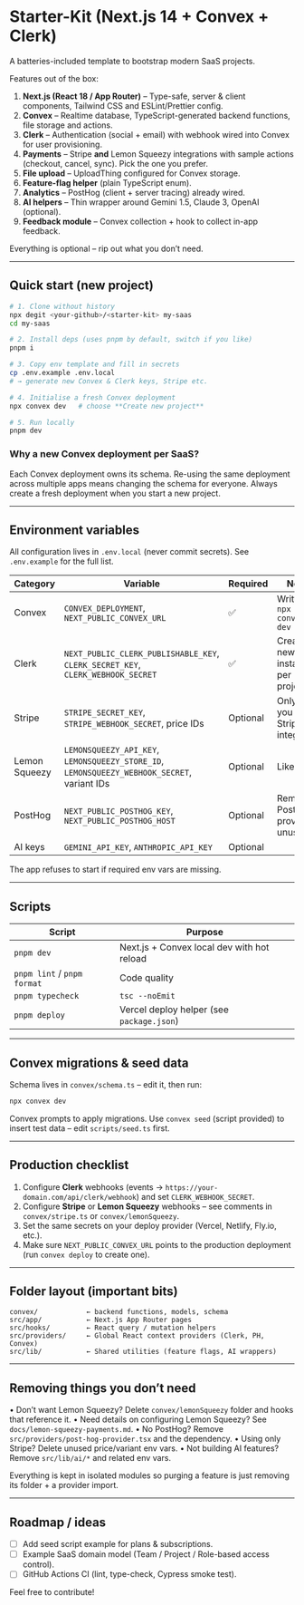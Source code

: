 # Starter-Kit (Next.js 14 + Convex + Clerk)

A batteries-included template to bootstrap modern SaaS projects.

Features out of the box:

1. **Next.js (React 18 / App Router)** – Type-safe, server & client components, Tailwind CSS and ESLint/Prettier config.
2. **Convex** – Realtime database, TypeScript-generated backend functions, file storage and actions.
3. **Clerk** – Authentication (social + email) with webhook wired into Convex for user provisioning.
4. **Payments** – Stripe **and** Lemon Squeezy integrations with sample actions (checkout, cancel, sync).  Pick the one you prefer.
5. **File upload** – UploadThing configured for Convex storage.
6. **Feature-flag helper** (plain TypeScript enum).
7. **Analytics** – PostHog (client + server tracing) already wired.
8. **AI helpers** – Thin wrapper around Gemini 1.5, Claude 3, OpenAI (optional).
9. **Feedback module** – Convex collection + hook to collect in-app feedback.

Everything is optional – rip out what you don’t need.

---

## Quick start (new project)

```bash
# 1. Clone without history
npx degit <your-github>/<starter-kit> my-saas
cd my-saas

# 2. Install deps (uses pnpm by default, switch if you like)
pnpm i

# 3. Copy env template and fill in secrets
cp .env.example .env.local
# → generate new Convex & Clerk keys, Stripe etc.

# 4. Initialise a fresh Convex deployment
npx convex dev   # choose **Create new project**

# 5. Run locally
pnpm dev
```

### Why a new Convex deployment per SaaS?
Each Convex deployment owns its schema.  Re-using the same deployment across multiple apps means changing the schema for everyone.  Always create a fresh deployment when you start a new project.

---

## Environment variables
All configuration lives in `.env.local` (never commit secrets).  See `.env.example` for the full list.

| Category | Variable | Required | Notes |
| -------- | -------- | -------- | ----- |
| Convex   | `CONVEX_DEPLOYMENT`, `NEXT_PUBLIC_CONVEX_URL` | ✅ | Written by `npx convex dev` |
| Clerk    | `NEXT_PUBLIC_CLERK_PUBLISHABLE_KEY`, `CLERK_SECRET_KEY`, `CLERK_WEBHOOK_SECRET` | ✅ | Create new Clerk instance per project |
| Stripe   | `STRIPE_SECRET_KEY`, `STRIPE_WEBHOOK_SECRET`, price IDs | Optional | Only if you keep Stripe integration |
| Lemon Squeezy | `LEMONSQUEEZY_API_KEY`, `LEMONSQUEEZY_STORE_ID`, `LEMONSQUEEZY_WEBHOOK_SECRET`, variant IDs | Optional | Likewise |
| PostHog  | `NEXT_PUBLIC_POSTHOG_KEY`, `NEXT_PUBLIC_POSTHOG_HOST` | Optional | Remove PostHog provider if unused |
| AI keys  | `GEMINI_API_KEY`, `ANTHROPIC_API_KEY` | Optional |

The app refuses to start if required env vars are missing.

---

## Scripts

| Script | Purpose |
| ------ | ------- |
| `pnpm dev` | Next.js + Convex local dev with hot reload |
| `pnpm lint` / `pnpm format` | Code quality |
| `pnpm typecheck` | `tsc --noEmit` |
| `pnpm deploy` | Vercel deploy helper (see `package.json`) |

---

## Convex migrations & seed data
Schema lives in `convex/schema.ts` – edit it, then run:

```bash
npx convex dev
```

Convex prompts to apply migrations.  Use `convex seed` (script provided) to insert test data – edit `scripts/seed.ts` first.

---

## Production checklist

1. Configure **Clerk** webhooks (events → `https://your-domain.com/api/clerk/webhook`) and set `CLERK_WEBHOOK_SECRET`.
2. Configure **Stripe** or **Lemon Squeezy** webhooks – see comments in `convex/stripe.ts` or `convex/lemonSqueezy`.
3. Set the same secrets on your deploy provider (Vercel, Netlify, Fly.io, etc.).
4. Make sure `NEXT_PUBLIC_CONVEX_URL` points to the production deployment (run `convex deploy` to create one).

---

## Folder layout (important bits)

```
convex/            ← backend functions, models, schema
src/app/           ← Next.js App Router pages
src/hooks/         ← React query / mutation helpers
src/providers/     ← Global React context providers (Clerk, PH, Convex)
src/lib/           ← Shared utilities (feature flags, AI wrappers)
```

---

## Removing things you don’t need

• Don’t want Lemon Squeezy?  Delete `convex/lemonSqueezy` folder and hooks that reference it.
• Need details on configuring Lemon Squeezy?  See `docs/lemon-squeezy-payments.md`.
• No PostHog?  Remove `src/providers/post-hog-provider.tsx` and the dependency.
• Using only Stripe?  Delete unused price/variant env vars.
• Not building AI features?  Remove `src/lib/ai/*` and related env vars.

Everything is kept in isolated modules so purging a feature is just removing its folder + a provider import.

---

## Roadmap / ideas

- [ ] Add seed script example for plans & subscriptions.
- [ ] Example SaaS domain model (Team / Project / Role-based access control).
- [ ] GitHub Actions CI (lint, type-check, Cypress smoke test).

Feel free to contribute!
